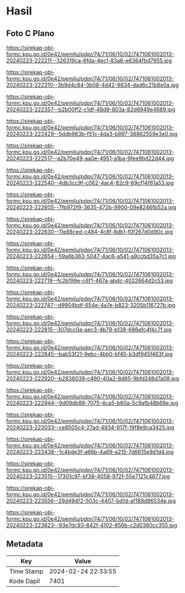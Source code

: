 # Hasil

## Foto C Plano

https://sirekap-obj-formc.kpu.go.id/0e42/pemilu/pdpr/74/71/06/10/02/7471061002013-20240223-222211--326319ca-6fda-4ecf-83a6-e6364fbd7955.jpg

https://sirekap-obj-formc.kpu.go.id/0e42/pemilu/pdpr/74/71/06/10/02/7471061002013-20240223-222310--3b9d4c84-3b08-4d42-9834-dad6c21b8e0a.jpg

https://sirekap-obj-formc.kpu.go.id/0e42/pemilu/pdpr/74/71/06/10/02/7471061002013-20240223-222357--b2b00ff2-c1df-48d9-803a-82d6949e4689.jpg

https://sirekap-obj-formc.kpu.go.id/0e42/pemilu/pdpr/74/71/06/10/02/7471061002013-20240223-222429--5ddb963b-f51c-4da3-b897-38862559e3e0.jpg

https://sirekap-obj-formc.kpu.go.id/0e42/pemilu/pdpr/74/71/06/10/02/7471061002013-20240223-222517--a2b70e49-aa0e-4951-a1ba-9fee9bd22d44.jpg

https://sirekap-obj-formc.kpu.go.id/0e42/pemilu/pdpr/74/71/06/10/02/7471061002013-20240223-222540--4db3cc9f-c062-4ac4-82c9-69cf14f81a53.jpg

https://sirekap-obj-formc.kpu.go.id/0e42/pemilu/pdpr/74/71/06/10/02/7471061002013-20240223-222605--7fb972f9-3635-472b-9900-09e8246fb52a.jpg

https://sirekap-obj-formc.kpu.go.id/0e42/pemilu/pdpr/74/71/06/10/02/7471061002013-20240223-222630--11e88ced-c484-4c8f-8db1-f0f267d0d90c.jpg

https://sirekap-obj-formc.kpu.go.id/0e42/pemilu/pdpr/74/71/06/10/02/7471061002013-20240223-222654--59a6b363-5047-4ac6-a541-a9ccbd35a7c1.jpg

https://sirekap-obj-formc.kpu.go.id/0e42/pemilu/pdpr/74/71/06/10/02/7471061002013-20240223-222719--fc2b199e-c6f1-467a-abdc-4022664d2c53.jpg

https://sirekap-obj-formc.kpu.go.id/0e42/pemilu/pdpr/74/71/06/10/02/7471061002013-20240223-222747--d9904bdf-654e-4a7e-b823-3205b116727b.jpg

https://sirekap-obj-formc.kpu.go.id/0e42/pemilu/pdpr/74/71/06/10/02/7471061002013-20240223-222815--307dcc0a-aec3-4b79-b138-686efc4f4c7f.jpg

https://sirekap-obj-formc.kpu.go.id/0e42/pemilu/pdpr/74/71/06/10/02/7471061002013-20240223-222845--bab53f21-9ebc-4bb0-bf40-b3df945f463f.jpg

https://sirekap-obj-formc.kpu.go.id/0e42/pemilu/pdpr/74/71/06/10/02/7471061002013-20240223-222920--b2836039-c490-40a2-8d65-9bfd248d7a08.jpg

https://sirekap-obj-formc.kpu.go.id/0e42/pemilu/pdpr/74/71/06/10/02/7471061002013-20240223-222944--9d09db88-7075-4ca5-b60a-5c9afb48b68e.jpg

https://sirekap-obj-formc.kpu.go.id/0e42/pemilu/pdpr/74/71/06/10/02/7471061002013-20240223-223033--ce8505c4-27ad-4934-917f-19f8e9ca3425.jpg

https://sirekap-obj-formc.kpu.go.id/0e42/pemilu/pdpr/74/71/06/10/02/7471061002013-20240223-223438--1c4bde3f-a66b-4a89-a215-7d6615e9d1d4.jpg

https://sirekap-obj-formc.kpu.go.id/0e42/pemilu/pdpr/74/71/06/10/02/7471061002013-20240223-223515--17301c97-bf38-4058-972f-55e7121c4877.jpg

https://sirekap-obj-formc.kpu.go.id/0e42/pemilu/pdpr/74/71/06/10/02/7471061002013-20240223-223556--29d494f2-503c-4407-bd1d-af188d96534e.jpg

https://sirekap-obj-formc.kpu.go.id/0e42/pemilu/pdpr/74/71/06/10/02/7471061002013-20240223-223623--93e7dc93-842f-4102-856b-c2d0360cc355.jpg


## Metadata

| Key        | Value               |
| ---------- | ------------------- |
| Time Stamp | 2024-02-24 22:33:55 |
| Kode Dapil | 7401                |



